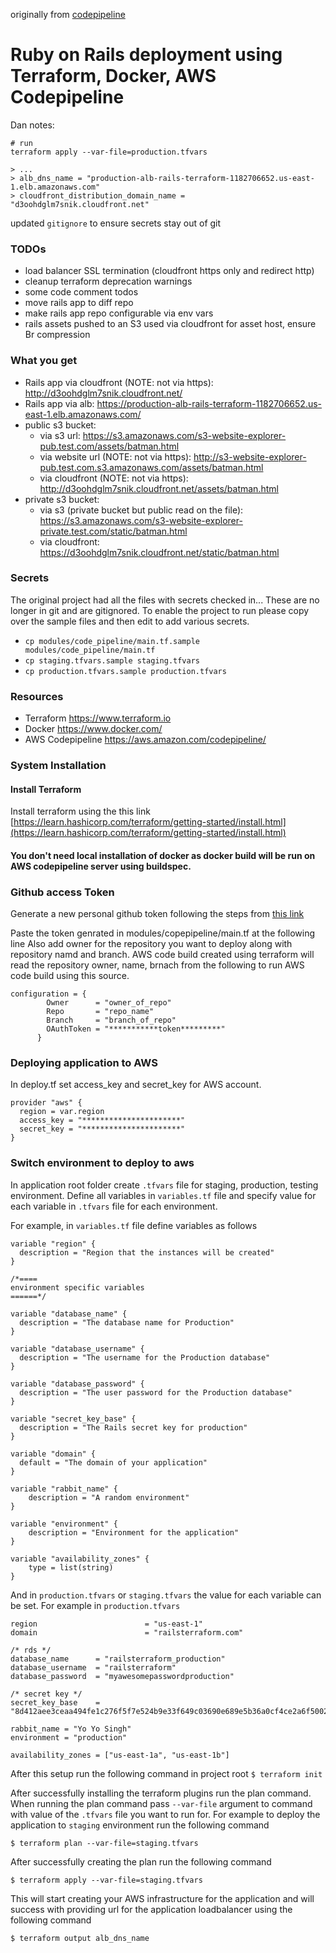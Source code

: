 originally from [codepipeline](https://medium.com/@ajays871/rails-6-deployment-using-terraform-docker-and-aws-codepipeline-a5fb15ede5eb)

# Ruby on Rails deployment using Terraform, Docker, AWS Codepipeline

Dan notes:

```
# run
terraform apply --var-file=production.tfvars

> ...
> alb_dns_name = "production-alb-rails-terraform-1182706652.us-east-1.elb.amazonaws.com"
> cloudfront_distribution_domain_name = "d3oohdglm7snik.cloudfront.net"
```

updated `gitignore` to ensure secrets stay out of git

### TODOs

* load balancer SSL termination (cloudfront https only and redirect http)
* cleanup terraform deprecation warnings
* some code comment todos
* move rails app to diff repo
* make rails app repo configurable via env vars
* rails assets pushed to an S3 used via cloudfront for asset host, ensure Br compression

### What you get

* Rails app via cloudfront (NOTE: not via https): http://d3oohdglm7snik.cloudfront.net/
* Rails app via alb: https://production-alb-rails-terraform-1182706652.us-east-1.elb.amazonaws.com/
* public s3 bucket:
	* via s3 url: https://s3.amazonaws.com/s3-website-explorer-pub.test.com/assets/batman.html
	* via website url (NOTE: not via https): http://s3-website-explorer-pub.test.com.s3.amazonaws.com/assets/batman.html
	* via cloudfront (NOTE: not via https): http://d3oohdglm7snik.cloudfront.net/assets/batman.html
* private s3 bucket:
	* via s3 (private bucket but public read on the file): https://s3.amazonaws.com/s3-website-explorer-private.test.com/static/batman.html
	* via cloudfront: https://d3oohdglm7snik.cloudfront.net/static/batman.html   

### Secrets

The original project had all the files with secrets checked in... These are no longer in git and are gitignored. To enable the project to run please copy over the sample files and then edit to add various secrets.

* `cp modules/code_pipeline/main.tf.sample modules/code_pipeline/main.tf`
* `cp staging.tfvars.sample staging.tfvars`
* `cp production.tfvars.sample production.tfvars`

### Resources

  - Terraform https://www.terraform.io
  - Docker https://www.docker.com/
  - AWS Codepipeline https://aws.amazon.com/codepipeline/

### System Installation

#### Install Terraform

Install terraform using the this link [https://learn.hashicorp.com/terraform/getting-started/install.html](https://learn.hashicorp.com/terraform/getting-started/install.html)

#### You don't need local installation of docker as docker build will be run on AWS codepipeline server using buildspec.

### Github access Token

Generate a new personal github token following the steps from [this link](https://help.github.com/en/github/authenticating-to-github/creating-a-personal-access-token-for-the-command-line#creating-a-token)

Paste the token genrated in modules/copepipeline/main.tf at the following line
Also add owner for the repository you want to deploy along with repository namd and branch.
AWS code build created using terraform will read the repository owner, name, brnach from the following to run AWS code build using this source.

```
configuration = {
        Owner      = "owner_of_repo"
        Repo       = "repo_name"
        Branch     = "branch_of_repo"
        OAuthToken = "***********token*********"
      }

```

### Deploying application to AWS

In deploy.tf set access_key and secret_key for AWS account.

```
provider "aws" {
  region = var.region
  access_key = "**********************"
  secret_key = "**********************"
}
```

### Switch environment to deploy to aws

In application root folder create `.tfvars` file for staging, production, testing environment. Define all variables in `variables.tf` file and specify value for each variable in `.tfvars` file for each environment.

For example, in `variables.tf` file define variables as follows

```
variable "region" {
  description = "Region that the instances will be created"
}

/*====
environment specific variables
======*/

variable "database_name" {
  description = "The database name for Production"
}

variable "database_username" {
  description = "The username for the Production database"
}

variable "database_password" {
  description = "The user password for the Production database"
}

variable "secret_key_base" {
  description = "The Rails secret key for production"
}

variable "domain" {
  default = "The domain of your application"
}

variable "rabbit_name" {
	description = "A random environment"
}

variable "environment" {
	description = "Environment for the application"
}

variable "availability_zones" {
	type = list(string)
}
```

And in `production.tfvars` or `staging.tfvars` the value for each variable can be set.
For example in `production.tfvars`

```
region                        = "us-east-1"
domain                        = "railsterraform.com"

/* rds */
database_name      = "railsterraform_production"
database_username  = "railsterraform"
database_password  = "myawesomepasswordproduction"

/* secret key */
secret_key_base    = "8d412aee3ceaa494fe1c276f5f7e524b9e33f649c03690e689e5b36a0cf4ce2a6f50024bc31f276c22b668e619d61a42b79f5e595759f377a8fa373e2907f41e"

rabbit_name = "Yo Yo Singh"
environment = "production"

availability_zones = ["us-east-1a", "us-east-1b"]

```

After this setup run the following command in project root
`$ terraform init`

After successfully installing the terraform plugins run the plan command. When running the plan command pass `--var-file` argument to command with value of the `.tfvars` file you want to run for.
For example to deploy the application to `staging` environment run the following command

`$ terraform plan --var-file=staging.tfvars`

After successfully creating the plan run the following command

`$ terraform apply --var-file=staging.tfvars`

This will start creating your AWS infrastructure for the application and will success with providing url for the application loadbalancer using the following command

`$ terraform output alb_dns_name`
